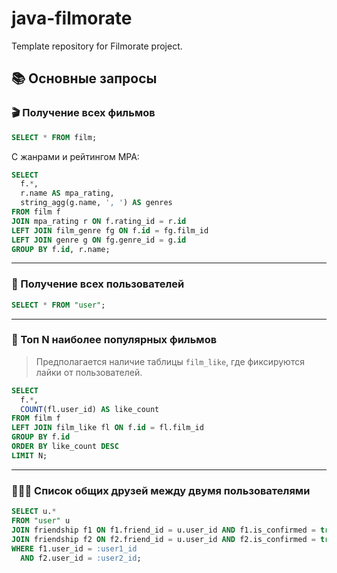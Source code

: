 # java-filmorate
Template repository for Filmorate project.

## 📚 Основные запросы

### 🎬 Получение всех фильмов

```sql
SELECT * FROM film;
```

С жанрами и рейтингом MPA:

```sql
SELECT 
  f.*, 
  r.name AS mpa_rating,
  string_agg(g.name, ', ') AS genres
FROM film f
JOIN mpa_rating r ON f.rating_id = r.id
LEFT JOIN film_genre fg ON f.id = fg.film_id
LEFT JOIN genre g ON fg.genre_id = g.id
GROUP BY f.id, r.name;
```

---

### 👤 Получение всех пользователей

```sql
SELECT * FROM "user";
```

---

### 🌟 Топ N наиболее популярных фильмов

> Предполагается наличие таблицы `film_like`, где фиксируются лайки от пользователей.

```sql
SELECT 
  f.*, 
  COUNT(fl.user_id) AS like_count
FROM film f
LEFT JOIN film_like fl ON f.id = fl.film_id
GROUP BY f.id
ORDER BY like_count DESC
LIMIT N;
```

---

### 🧑‍🤝‍🧑 Список общих друзей между двумя пользователями

```sql
SELECT u.*
FROM "user" u
JOIN friendship f1 ON f1.friend_id = u.user_id AND f1.is_confirmed = true
JOIN friendship f2 ON f2.friend_id = u.user_id AND f2.is_confirmed = true
WHERE f1.user_id = :user1_id
  AND f2.user_id = :user2_id;
```
